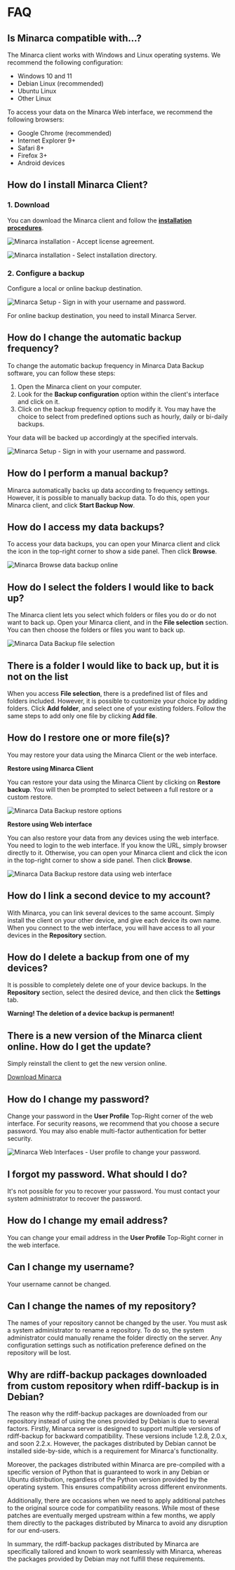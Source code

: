 # FAQ

## Is Minarca compatible with…?

The Minarca client works with Windows and Linux
operating systems. We recommend the following configuration:

* Windows 10 and 11
* Debian Linux (recommended)
* Ubuntu Linux
* Other Linux

To access your data on the Minarca Web interface, we recommend the following browsers:

* Google Chrome  (recommended)
* Internet Explorer 9+
* Safari 8+
* Firefox 3+
* Android devices

## How do I install Minarca Client?

### 1. Download

You can download the Minarca client and follow the [**installation procedures**](https://minarca.org/download).

![Minarca installation - Accept license agreement.](4terms.png)

![Minarca installation - Select installation directory.](fenetre-installation.png)

### 2. Configure a backup

Configure a local or online backup destination.

![Minarca Setup - Sign in with your username and password.](5connect.png)

For online backup destination, you need to install Minarca Server.

## How do I change the automatic backup frequency?

To change the automatic backup frequency in Minarca Data Backup software, you can follow these steps:

1. Open the Minarca client on your computer.
2. Look for the **Backup configuration** option within the client's interface and click on it.
3. Click on the backup frequency option to modify it. You may have the choice to select from predefined options such as hourly, daily or bi-daily backups.

Your data will be backed up accordingly at the specified intervals.

![Minarca Setup - Sign in with your username and password.](6settings.png)

## How do I perform a manual backup?

Minarca automatically backs up data according to frequency settings. However, it is possible to manually backup data. To do this, open your Minarca client, and click **Start Backup Now**.

## How do I access my data backups?

To access your data backups, you can open your Minarca client and click the icon in the top-right corner to show a side panel. Then click **Browse**.

![Minarca Browse data backup online](7browse.png)

## How do I select the folders I would like to back up?

The Minarca client lets you select which folders or files you do or do not want to back up. Open your Minarca client, and in the **File selection** section. You can then choose the folders or files you want to back up.

![Minarca Data Backup file selection](8patterns.png)

## There is a folder I would like to back up, but it is not on the list

When you access **File selection**, there is a predefined list of files and folders included. However, it is possible to customize your choice by adding folders. Click **Add folder**, and select one of your existing folders. Follow the same steps to add only one file by clicking **Add file**.

## How do I restore one or more file(s)?

You may restore your data using the Minarca Client or the web interface.

**Restore using Minarca Client**

You can restore your data using the Minarca Client by clicking on **Restore backup**. You will then be prompted to select between a full restore or a custom restore.

![Minarca Data Backup restore options](9restore.png)

**Restore using Web interface**

You can also restore your data from any devices using the web interface. You need to login to the web interface. If you know the URL, simply browser directly to it. Otherwise, you can open your Minarca client and click the icon in the top-right corner to show a side panel. Then click **Browse**.

![Minarca Data Backup restore data using web interface](11restore.png)

## How do I link a second device to my account?

With Minarca, you can link several devices to the same account. Simply install the client on your other device, and give each device its own name. When you connect to the web interface, you will have access to all your devices in the **Repository** section.

## How do I delete a backup from one of my devices?

It is possible to completely delete one of your device backups. In the **Repository** section, select the desired device, and then click the **Settings** tab.

**Warning! The deletion of a device backup is permanent!**

## There is a new version of the Minarca client online. How do I get the update?

Simply reinstall the client to get the new version online.

[Download Minarca](https://minarca.org/download)

## How do I change my password?

Change your password in the **User Profile** Top-Right corner of the web interface. For security reasons, we recommend that you choose a secure password. You may also enable multi-factor authentication for better security.

![Minarca Web Interfaces - User profile to change your password.](15usersettings.png)

## I forgot my password. What should I do?

It's not possible for you to recover your password. You must contact your system administrator to recover the password.

## How do I change my email address?

You can change your email address in the **User Profile** Top-Right corner in the web interface.

## Can I change my username?

Your username cannot be changed.

## Can I change the names of my repository?

The names of your repository cannot be changed by the user. You must ask a system administrator to rename a repository. To do so, the system administrator could manually rename the folder directly on the server. Any configuration settings such as notification preference defined on the repository will be lost.

## Why are rdiff-backup packages downloaded from custom repository when rdiff-backup is in Debian?

The reason why the rdiff-backup packages are downloaded from our repository instead of using the ones provided by Debian is due to several factors. Firstly, Minarca server is designed to support multiple versions of rdiff-backup for backward compatibility. These versions include 1.2.8, 2.0.x, and soon 2.2.x. However, the packages distributed by Debian cannot be installed side-by-side, which is a requirement for Minarca's functionality.

Moreover, the packages distributed within Minarca are pre-compiled with a specific version of Python that is guaranteed to work in any Debian or Ubuntu distribution, regardless of the Python version provided by the operating system. This ensures compatibility across different environments.

Additionally, there are occasions when we need to apply additional patches to the original source code for compatibility reasons. While most of these patches are eventually merged upstream within a few months, we apply them directly to the packages distributed by Minarca to avoid any disruption for our end-users.

In summary, the rdiff-backup packages distributed by Minarca are specifically tailored and known to work seamlessly with Minarca, whereas the packages provided by Debian may not fulfill these requirements.

